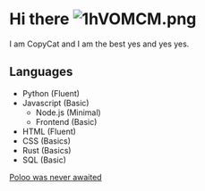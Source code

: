 # **Hi there** ![1hVOMCM.png](https://cdn.discordapp.com/emojis/958317778631286786.webp?size=50&quality=lossless)

I am CopyCat and I am the best yes and yes yes.

## **Languages**

* Python (Fluent)
* Javascript (Basic)
  * Node.js (Minimal)
  * Frontend (Basic)
* HTML (Fluent)
* CSS (Basics)
* Rust (Basics)
* SQL (Basic)

[Poloo was never awaited](https://github.com/PolooDev)
